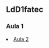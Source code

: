 ## LdD1fatec

### Aula 1

<li> <a href="https://github.com/Gabriele-sousa/LdD1fatec/wiki/Aula-1> codigo 1 </a> </li>

### Aula 2
